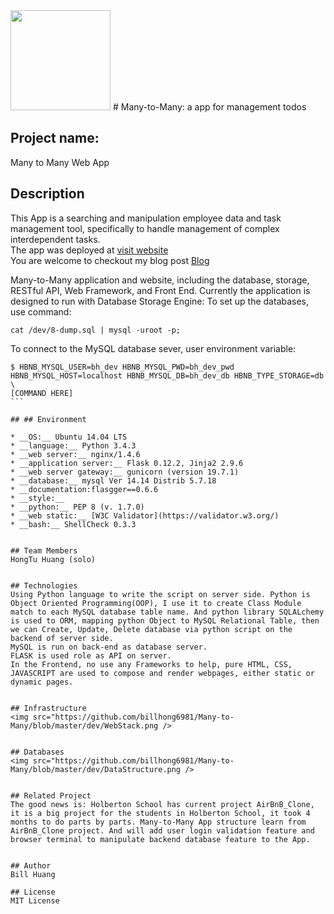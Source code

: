 <img src="https://github.com/billhong6981/Many-to-Many/blob/master/BH-logo.png" width="160" height=auto />
# Many-to-Many: a app for management todos

## Project name:
Many to Many Web App

## Description
This App is a searching and manipulation employee data and task management tool, specifically to handle management of complex interdependent tasks.  
The app was deployed at [visit website](http://35.243.203.94/)  
You are welcome to checkout my blog post [Blog](https://www.linkedin.com/pulse/hand-on-project-your-friend-bill-huang/)

Many-to-Many application and website, including the database, storage, RESTful API, Web Framework, and Front End.  Currently the application is designed to run with Database Storage Engine:
To set up the databases, use command:  
```
cat /dev/8-dump.sql | mysql -uroot -p;
```
To connect to the MySQL database sever, user environment variable:
``````
$ HBNB_MYSQL_USER=bh_dev HBNB_MYSQL_PWD=bh_dev_pwd HBNB_MYSQL_HOST=localhost HBNB_MYSQL_DB=bh_dev_db HBNB_TYPE_STORAGE=db \
[COMMAND HERE]
```

## ## Environment

* __OS:__ Ubuntu 14.04 LTS
* __language:__ Python 3.4.3
* __web server:__ nginx/1.4.6
* __application server:__ Flask 0.12.2, Jinja2 2.9.6
* __web server gateway:__ gunicorn (version 19.7.1)
* __database:__ mysql Ver 14.14 Distrib 5.7.18
* __documentation:flasgger==0.6.6
* __style:__
* __python:__ PEP 8 (v. 1.7.0)
* __web static:__ [W3C Validator](https://validator.w3.org/)
* __bash:__ ShellCheck 0.3.3


## Team Members
HongTu Huang (solo)


## Technologies
Using Python language to write the script on server side. Python is Object Oriented Programming(OOP), I use it to create Class Module match to each MySQL database table name. And python library SQLALchemy is used to ORM, mapping python Object to MySQL Relational Table, then we can Create, Update, Delete database via python script on the backend of server side.
MySQL is run on back-end as database server.
FLASK is used role as API on server.
In the Frontend, no use any Frameworks to help, pure HTML, CSS, JAVASCRIPT are used to compose and render webpages, either static or dynamic pages.


## Infrastructure
<img src="https://github.com/billhong6981/Many-to-Many/blob/master/dev/WebStack.png />


## Databases
<img src="https://github.com/billhong6981/Many-to-Many/blob/master/dev/DataStructure.png />


## Related Project
The good news is: Holberton School has current project AirBnB_Clone, it is a big project for the students in Holberton School, it took 4 months to do parts by parts. Many-to-Many App structure learn from AirBnB_Clone project. And will add user login validation feature and browser terminal to manipulate backend database feature to the App.


## Author
Bill Huang

## License
MIT License
